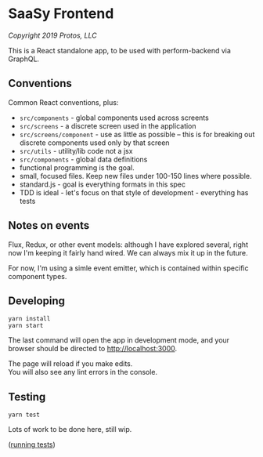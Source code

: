 # SaaSy Frontend

_Copyright 2019 Protos, LLC_

This is a React standalone app, to be used with perform-backend via GraphQL.

## Conventions

Common React conventions, plus:

* `src/components` - global components used across screents
* `src/screens` - a discrete screen used in the application
* `src/screens/component` - use as little as possible – this is for breaking out discrete components used only by that screen
* `src/utils` - utility/lib code not a jsx
* `src/components` - global data definitions
* functional programming is the goal.
* small, focused files.  Keep new files under 100-150 lines where possible.
* standard.js - goal is everything formats in this spec
* TDD is ideal - let's focus on that style of development - everything has tests

## Notes on events

Flux, Redux, or other event models: although I have explored several, right now
I'm keeping it fairly hand wired.  We can always mix it up in the future.

For now, I'm using a simle event emitter, which is contained within specific component
types.

## Developing

    yarn install
    yarn start

The last command will open the app in development mode, and your browser should
be directed to [http://localhost:3000](http://localhost:3000).

The page will reload if you make edits.<br>
You will also see any lint errors in the console.

## Testing

    yarn test

Lots of work to be done here, still wip.

([running tests](https://facebook.github.io/create-react-app/docs/running-tests))
